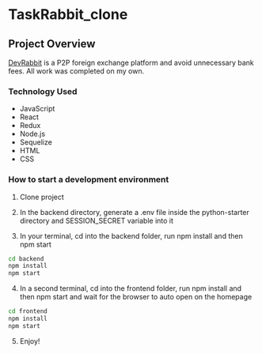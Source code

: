 # TaskRabbit_clone

## Project Overview
<a href='https://my-project-solo.herokuapp.com/' target='_blank'> DevRabbit</a> is a P2P foreign exchange platform and avoid unnecessary bank fees.  All work was completed on my own.

### Technology Used

* JavaScript
* React
* Redux
* Node.js
* Sequelize
* HTML
* CSS

### How to start a development environment

1. Clone project

2. In the backend directory, generate a .env file inside the python-starter directory and SESSION_SECRET variable into it

3. In your terminal, cd into the backend folder, run npm install and then npm start

```bash
cd backend
npm install
npm start

```

4. In a second terminal, cd into the frontend folder, run npm install and then npm start and wait for the browser to auto open on the homepage

```bash
cd frontend
npm install
npm start

```

5. Enjoy!

